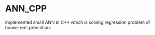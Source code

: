 # ANN_CPP
Implemented small ANN in C++ which is solving regression problem of house-rent prediction.
